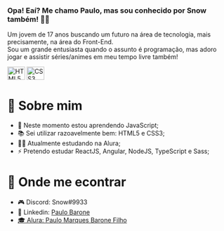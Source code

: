 ### Opa! Eaí? Me chamo Paulo, mas sou conhecido por Snow também! 👋😎

Um jovem de 17 anos buscando um futuro na área de tecnologia, mais precisamente, na área do Front-End. </br>
Sou um grande entusiasta quando o assunto é programação, mas adoro jogar e assistir séries/animes em meu tempo livre também!

<div style: display: flex; gap: 16px;>
  <img alt="HTML5" width="40" height="30" src="https://cdn.jsdelivr.net/gh/devicons/devicon/icons/html5/html5-original.svg"/>
  <img alt="CSS3" width="40" height="30" src="https://cdn.jsdelivr.net/gh/devicons/devicon/icons/css3/css3-original.svg"/>
</div>

# 🔎 Sobre mim

<ul>
  <li>🌱 Neste momento estou aprendendo JavaScript;</li>
  <li>📚 Sei utilizar razoavelmente bem: HTML5 e CSS3;</li>
  <li>👨‍🎓 Atualmente estudando na Alura;</li>
  <li>⚡ Pretendo estudar ReactJS, Angular, NodeJS, TypeScript e Sass;</li>
</ul>

# 🔎 Onde me econtrar

<ul>
  <li>🎮 Discord: Snow#9933</li>
  <li>📄 Linkedin: <a href="linkedin.com/in/paulo-barone-795a81244">Paulo Barone</></li>
  <li>‍🎓 Alura: <a href="https://cursos.alura.com.br/user/paulomarquesbaronefilho">Paulo Marques Barone Filho</a></li>
</ul>
